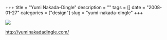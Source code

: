 +++
title = "Yumi Nakada-Dingle"
description = ""
tags = []
date = "2008-01-27"
categories = ["design"]
slug = "yumi-nakada-dingle"
+++


 

  <div id="screens-thumbs" class="clearfix">
    <div class="txt-center" id="design-submission"><a href="http://yuminakadadingle.com/"><img id='bluga-thumbnail-1061' class='bluga-thumbnail large' src='//konigi.com/media/bluga/
wt47f281dc37afe_0.jpg'/></a></div>  
  </div>   
<p><a href="http://yuminakadadingle.com/">http://yuminakadadingle.com/</a></p>




